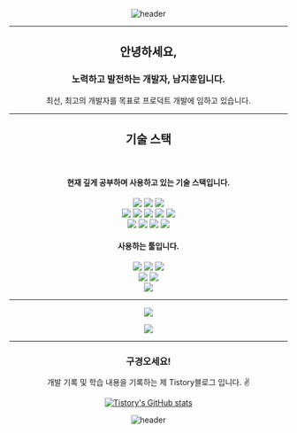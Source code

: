  
<div align="center", background-position="center">
 
  ![header](https://capsule-render.vercel.app/api?type=waving&color=168022&height=700&section=header&text=😊&fontSize=50&animation=fadeIn)

 </div>

<hr/>
<div align="center">
  <h2>안녕하세요,</h2>
  <h3>노력하고 발전하는 개발자, 남지훈입니다.</h3>
  <p>최선, 최고의 개발자를 목표로 프로덕트 개발에 임하고 있습니다.</p>
</div>
<hr/>
<div align="center">
  <h2>기술 스택</h2>
  <br/>
  <h4>현재 깊게 공부하며 사용하고 있는 기술 스택입니다.</h4>
    <img src="https://img.shields.io/badge/java-007396?style=for-the-badge&logo=java&logoColor=white"> 
    <img src="https://img.shields.io/badge/spring-6DB33F?style=for-the-badge&logo=spring&logoColor=white"> 
    <img src="https://img.shields.io/badge/springBoot-6DB33F?style=for-the-badge&logo=springBoot&logoColor=white"> 
  <br/>
    <img src="https://img.shields.io/badge/HTML5-e16553?style=for-the-badge&logo=HTML5&logoColor=white">
    <img src="https://img.shields.io/badge/css3-blue?style=for-the-badge&logo=css3&logoColor=white">
    <img src="https://img.shields.io/badge/JavaScript-yellow?style=for-the-badge&logo=JavaScript&logoColor=white">
    <img src="https://img.shields.io/badge/jquery-0769AD?style=for-the-badge&logo=jquery&logoColor=white">
    <img src="https://img.shields.io/badge/bootstrap-7952B3?style=for-the-badge&logo=bootstrap&logoColor=white">
    <br/>
    <img src="https://img.shields.io/badge/Oracle-e01414?style=for-the-badge&logo=oracle&logoColor=white">
    <img src="https://img.shields.io/badge/MySQL-skyblue?style=for-the-badge&logo=MySQL&logoColor=white">
    <img src="https://img.shields.io/badge/PostgreSQL-0055ff?style=for-the-badge&logo=PostgreSQL&logoColor=white">
    <img src="https://img.shields.io/badge/mariaDB-003545?style=for-the-badge&logo=mariaDB&logoColor=white"> 
  
  <h4>사용하는 툴입니다.</h4>
    <img src="https://img.shields.io/badge/Eclipse IDE-2c2056?style=flat&logo=EclipseIDE&logoColor=white"/>
    <img src="https://img.shields.io/badge/Visual Studio Code-45abf3?style=flat-square&logo=visualstudiocode&logoColor=white"/>
    <img src="https://img.shields.io/badge/IntelliJ IDEA-black?style=flat&logo=IntelliJ IDEA&logoColor=white"/>
    <br/>
  <img src="https://img.shields.io/badge/GitHub-333664?style=flat&logo=GitHub&logoColor=white"/>
  <img src="https://img.shields.io/badge/Notion-white?style=flat&logo=GitHub&logoColor=black"/>
      <br/>
  <img src="https://img.shields.io/badge/Postman-FF6C37?style=flat&logo=Postman&logoColor=white"/>
</div>
<hr/>

<p align="center">
  <a href="https://github.com/namji95">
    <img align="center" src="https://github-readme-stats.vercel.app/api/top-langs/?username=jazzyfact95&layout=compact&show_icons=true&show_owner=false&hide_title=true&theme=" />
  </a>
</p>
 
<p align="center">
  <a href="https://github.com/namji95">
    <img align="center" src="https://github-readme-stats.vercel.app/api?username=namji95&show_icons=true&include_all_commits=true&theme=" />
  </a>
</p>

<div align="center" style="text-align:center">

  <hr/>
      <h3> 구경오세요! </h3>
<p style="text-align:center"> 개발 기록 및 학습 내용을 기록하는 제 Tistory블로그 입니다. ✌ </p>

[![Tistory's GitHub stats](https://img.shields.io/badge/Tistory-FF6C37?style=flat&logo=Tistory&logoColor=white)](https://namji9507.tistory.com/)

</div>

<div align="center">

  ![header](https://capsule-render.vercel.app/api?type=waving&color=000000&height=100&section=header&&fontSize=22&animation=fadeIn)

</div>
